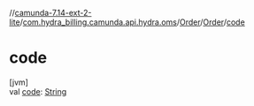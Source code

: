 //[camunda-7.14-ext-2-lite](../../../../index.md)/[com.hydra_billing.camunda.api.hydra.oms](../../index.md)/[Order](../index.md)/[Order](index.md)/[code](code.md)

# code

[jvm]\
val [code](code.md): [String](https://kotlinlang.org/api/latest/jvm/stdlib/kotlin/-string/index.html)
